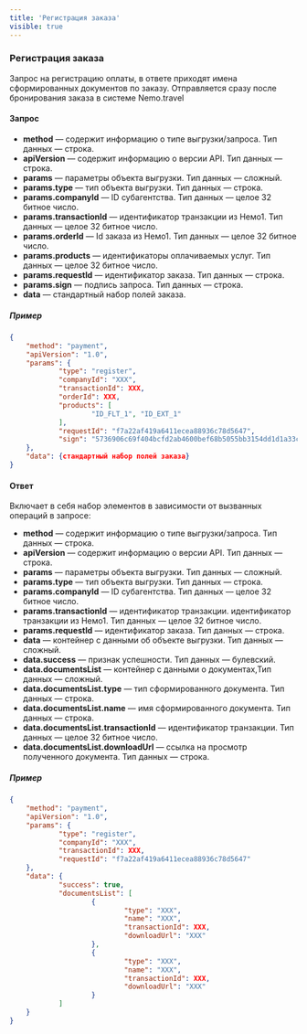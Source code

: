 ```yaml
---
title: 'Регистрация заказа'
visible: true
---
```


### Регистрация заказа

Запрос на регистрацию оплаты, в ответе приходят имена сформированных документов по заказу. Отправляется сразу после бронирования заказа в системе Nemo.travel

#### Запрос

-   **method** — содержит информацию о типе выгрузки/запроса. Тип данных — строка.
-   **apiVersion** — содержит информацию о версии API. Тип данных — строка. 
-   **params** — параметры объекта выгрузки. Тип данных — сложный.
-   **params.type** — тип объекта выгрузки. Тип данных — строка.
-   **params.companyId** — ID субагентства. Тип данных — целое 32 битное число.
-   **params.transactionId** — идентификатор транзакции из Немо1. Тип данных — целое 32 битное число. 
-   **params.orderId** — Id заказа из Немо1. Тип данных — целое 32 битное число.
-   **params.products** — идентификаторы оплачиваемых услуг. Тип данных — целое 32 битное число.
-   **params.requestId** — идентификатор заказа. Тип данных — строка.
-   **params.sign** — подпись запроса. Тип данных — строка.
-   **data** — стандартный набор полей заказа.

##### Пример
```json
{
    "method": "payment",
    "apiVersion": "1.0",
    "params": {
        	"type": "register",
        	"companyId": "XXX",
        	"transactionId": XXX,
        	"orderId": XXX,
        	"products": [
                	"ID_FLT_1", "ID_EXT_1"
        	],
        	"requestId": "f7a22af419a6411ecea88936c78d5647",
        	"sign": "5736906c69f404bcfd2ab4600bef68b5055bb3154dd1d1a33ca6d0c9618c59b7"
    },
    "data": {стандартный набор полей заказа}
}
```

#### Ответ

Включает в себя набор элементов в зависимости от вызванных операций в запросе:

-   **method** — содержит информацию о типе выгрузки/запроса. Тип данных — строка.
-   **apiVersion** — содержит информацию о версии API. Тип данных — строка. 
-   **params** — параметры объекта выгрузки. Тип данных — сложный.
-   **params.type** — тип объекта выгрузки. Тип данных — строка.
-   **params.companyId** — ID субагентства. Тип данных — целое 32 битное число. 
-   **params.transactionId** — идентификатор транзакции. идентификатор транзакции из Немо1. Тип данных — целое 32 битное число.
-   **params.requestId** — идентификатор заказа. Тип данных — строка.
-   **data** — контейнер с данными об объекте выгрузки. Тип данных — сложный.
-   **data.success** — признак успешности. Тип данных — булевский.
-   **data.documentsList** — контейнер с данными о документах,Тип данных — сложный.
-   **data.documentsList.type** — тип сформированного документа. Тип данных — строка.
-   **data.documentsList.name** — имя сформированного документа. Тип данных — строка. 
-   **data.documentsList.transactionId** — идентификатор транзакции. Тип данных — целое 32 битное число.
-   **data.documentsList.downloadUrl** — ссылка на просмотр полученного документа. Тип данных — строка.


##### Пример
```json
{
    "method": "payment",
    "apiVersion": "1.0",
    "params": {
        	"type": "register",
        	"companyId": "XXX",
        	"transactionId": XXX,
        	"requestId": "f7a22af419a6411ecea88936c78d5647"
    },
    "data": {
        	"success": true,
        	"documentsList": [
                	{
                        	"type": "XXX",
                        	"name": "XXX",
                        	"transactionId": XXX,
                        	"downloadUrl": "XXX"
                	},
                	{
                        	"type": "XXX",
                        	"name": "XXX",
                        	"transactionId": XXX,
                        	"downloadUrl": "XXX"
                	}
        	]
    }
}
```

